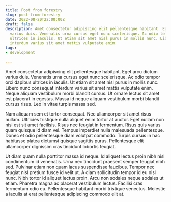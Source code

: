 ```yaml
---
title: Post from forestry
slug: post-from-forestry
date: 2022-08-20T22:00:00Z
draft: false
description: Amet consectetur adipiscing elit pellentesque habitant. Eget arcu dictum
  varius duis. Venenatis urna cursus eget nunc scelerisque. Ac odio tempor orci dapibus
  ultrices in iaculis. Ut etiam sit amet nisl purus in mollis nunc. Libero nunc consequat
  interdum varius sit amet mattis vulputate enim.
tags:
- development

---
```

Amet consectetur adipiscing elit pellentesque habitant. Eget arcu dictum varius duis. Venenatis urna cursus eget nunc scelerisque. Ac odio tempor orci dapibus ultrices in iaculis. Ut etiam sit amet nisl purus in mollis nunc. Libero nunc consequat interdum varius sit amet mattis vulputate enim. Neque aliquam vestibulum morbi blandit cursus. Ut ornare lectus sit amet est placerat in egestas. Massa id neque aliquam vestibulum morbi blandit cursus risus. Leo in vitae turpis massa sed.

Nam aliquam sem et tortor consequat. Nec ullamcorper sit amet risus nullam. Ultricies tristique nulla aliquet enim tortor at auctor. Eget nullam non nisi est sit amet facilisis. Risus nec feugiat in fermentum. Risus quis varius quam quisque id diam vel. Tempus imperdiet nulla malesuada pellentesque. Donec et odio pellentesque diam volutpat commodo. Turpis cursus in hac habitasse platea dictumst quisque sagittis purus. Pellentesque elit ullamcorper dignissim cras tincidunt lobortis feugiat.

Ut diam quam nulla porttitor massa id neque. Id aliquet lectus proin nibh nisl condimentum id venenatis. Urna nec tincidunt praesent semper feugiat nibh sed. Pulvinar etiam non quam lacus suspendisse faucibus. Tempor nec feugiat nisl pretium fusce id velit ut. A diam sollicitudin tempor id eu nisl nunc. Nibh tortor id aliquet lectus proin. Arcu non sodales neque sodales ut etiam. Pharetra magna ac placerat vestibulum lectus. Facilisi cras fermentum odio eu. Pellentesque habitant morbi tristique senectus. Molestie a iaculis at erat pellentesque adipiscing commodo elit at.